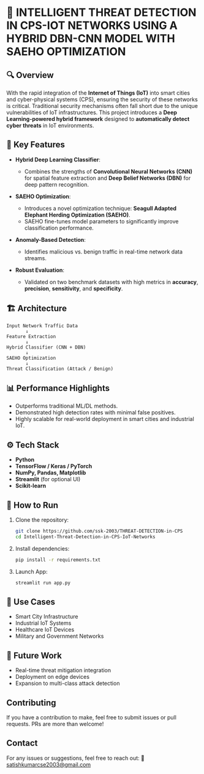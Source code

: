 # 🚨 INTELLIGENT THREAT DETECTION IN CPS-IOT NETWORKS USING A HYBRID DBN-CNN MODEL WITH SAEHO OPTIMIZATION

## 🔍 Overview

With the rapid integration of the **Internet of Things (IoT)** into smart cities and cyber-physical systems (CPS), ensuring the security of these networks is critical. Traditional security mechanisms often fall short due to the unique vulnerabilities of IoT infrastructures. This project introduces a **Deep Learning-powered hybrid framework** designed to **automatically detect cyber threats** in IoT environments.

## 🧠 Key Features

* **Hybrid Deep Learning Classifier**:

  * Combines the strengths of **Convolutional Neural Networks (CNN)** for spatial feature extraction and **Deep Belief Networks (DBN)** for deep pattern recognition.
* **SAEHO Optimization**:

  * Introduces a novel optimization technique: **Seagull Adapted Elephant Herding Optimization (SAEHO)**.
  * SAEHO fine-tunes model parameters to significantly improve classification performance.
* **Anomaly-Based Detection**:

  * Identifies malicious vs. benign traffic in real-time network data streams.
* **Robust Evaluation**:

  * Validated on two benchmark datasets with high metrics in **accuracy**, **precision**, **sensitivity**, and **specificity**.

## 🏗️ Architecture

```
Input Network Traffic Data
       ↓
Feature Extraction
       ↓
Hybrid Classifier (CNN + DBN)
       ↓
SAEHO Optimization
       ↓
Threat Classification (Attack / Benign)
```

## 📊 Performance Highlights

* Outperforms traditional ML/DL methods.
* Demonstrated high detection rates with minimal false positives.
* Highly scalable for real-world deployment in smart cities and industrial IoT.


## ⚙️ Tech Stack

* **Python**
* **TensorFlow / Keras / PyTorch**
* **NumPy, Pandas, Matplotlib**
* **Streamlit** (for optional UI)
* **Scikit-learn**


## 🚀 How to Run

1. Clone the repository:

   ```bash
   git clone https://github.com/ssk-2003/THREAT-DETECTION-in-CPS
   cd Intelligent-Threat-Detection-in-CPS-IoT-Networks
   ```
2. Install dependencies:

   ```bash
   pip install -r requirements.txt
   ```
3. Launch App:

   ```bash
   streamlit run app.py
   ```

## 📌 Use Cases

* Smart City Infrastructure
* Industrial IoT Systems
* Healthcare IoT Devices
* Military and Government Networks

## 🧪 Future Work

* Real-time threat mitigation integration
* Deployment on edge devices
* Expansion to multi-class attack detection

## Contributing

If you have a contribution to make, feel free to submit issues or pull requests. PRs are more than welcome!


## Contact

For any issues or suggestions, feel free to reach out: 📧 satishkumarcse2003@gmail.com
